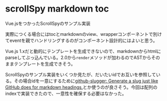 # scrollSpy markdown toc

Vue.jsをつかったScrollSpyのサンプル実装

実際につくる場合にはtocとmarkdownのview、wrapperコンポーネントで別けてeventを親でハンドリングするのがコンポーネント設計的にはよいと思う。

Vue.js 1.xだと動的にテンプレートを生成できないので、markdownからhtmlにparseしてぶっ込んでいる。2.0から`render`メソッドが加わるのでASTからそのままテンプレートを生成できそう。

ScrollSpyのサンプル実装をいくつか見たが、だいたいidでお互いを参照している。その場合idを一意にするために[github-slugger: Generate a slug just like GitHub does for markdown headings.](https://github.com/Flet/github-slugger)とか使うのが良さそう。今回は配列のindexで実装できたので、一意性を確保する必要はなかった。



